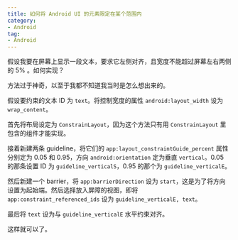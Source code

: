 ```yaml
---
title: 如何将 Android UI 的元素限定在某个范围内
category: 
- Android
tag: 
- Android
---
```


假设我要在屏幕上显示一段文本，要求它左侧对齐，且宽度不能超过屏幕左右两侧的 5% 。如何实现？

方法过于神奇，以至于我都不知道我当时是怎么想出来的。

<!-- more -->

假设要约束的文本 ID 为 `text`。将控制宽度的属性 `android:layout_width` 设为 `wrap_content`。

首先将布局设定为 `ConstrainLayout`，因为这个方法只有用 `ConstrainLayout` 里包含的组件才能实现。

接着新建两条 guideline，将它们的 `app:layout_constraintGuide_percent` 属性分别定为 0.05 和 0.95，方向 `android:orientation` 定为垂直 `vertical`。0.05 的那条设置 ID 为 `guideline_verticalS`，0.95 的那个为 `guideline_verticalE`。

然后新建一个 barrier，将 `app:barrierDirection` 设为 `start`，这是为了将方向设置为起始端。然后选择放入屏障的视图，即将 `app:constraint_referenced_ids` 设为 `guideline_verticalE, text`。

最后将 `text` 设为与 `guideline_verticalE` 水平约束对齐。

这样就可以了。
